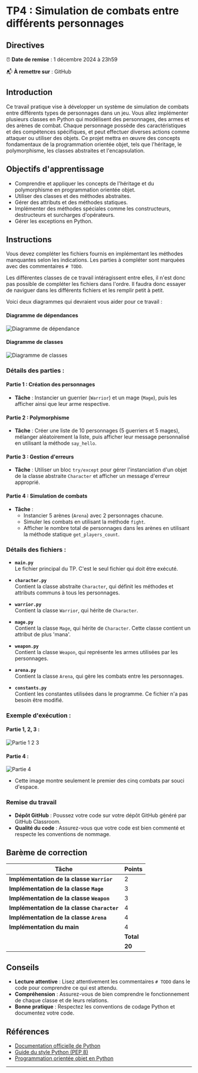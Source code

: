 # TP4 : Simulation de combats entre différents personnages

## Directives
:alarm_clock: **Date de remise** : 1 décembre 2024 à 23h59

:mailbox_with_mail: **À remettre sur** : GitHub

## Introduction
Ce travail pratique vise à développer un système de simulation de combats entre différents types de personnages dans un jeu. Vous allez implémenter plusieurs classes en Python qui modélisent des personnages, des armes et des arènes de combat. Chaque personnage possède des caractéristiques et des compétences spécifiques, et peut effectuer diverses actions comme attaquer ou utiliser des objets. Ce projet mettra en œuvre des concepts fondamentaux de la programmation orientée objet, tels que l'héritage, le polymorphisme, les classes abstraites et l'encapsulation.

## Objectifs d'apprentissage

- Comprendre et appliquer les concepts de l'héritage et du polymorphisme en programmation orientée objet.
- Utiliser des classes et des méthodes abstraites.
- Gérer des attributs et des méthodes statiques.
- Implémenter des méthodes spéciales comme les constructeurs, destructeurs et surcharges d'opérateurs.
- Gérer les exceptions en Python.

## Instructions

Vous devez compléter les fichiers fournis en implémentant les méthodes manquantes selon les indications. Les parties à compléter sont marquées avec des commentaires `# TODO`.

Les différentes classes de ce travail intéragissent entre elles, il n'est donc pas possible de compléter les fichiers dans l'ordre. Il faudra donc essayer de naviguer dans les différents fichiers et les remplir petit à petit.

Voici deux diagrammes qui devraient vous aider pour ce travail :

#### Diagramme de dépendances

![Diagramme de dépendance](./images/packages_TP4-INF1007.png)

#### Diagramme de classes

![Diagramme de classes](./images/classes_TP4-INF1007.png)

### Détails des parties :

#### Partie 1 : Création des personnages

- **Tâche** : Instancier un guerrier (`Warrior`) et un mage (`Mage`), puis les afficher ainsi que leur arme respective.

#### Partie 2 : Polymorphisme

- **Tâche** : Créer une liste de 10 personnages (5 guerriers et 5 mages), mélanger aléatoirement la liste, puis afficher leur message personnalisé en utilisant la méthode `say_hello`.

#### Partie 3 : Gestion d'erreurs

- **Tâche** : Utiliser un bloc `try/except` pour gérer l'instanciation d'un objet de la classe abstraite `Character` et afficher un message d'erreur approprié.

#### Partie 4 : Simulation de combats

- **Tâche** : 
  - Instancier 5 arènes (`Arena`) avec 2 personnages chacune.
  - Simuler les combats en utilisant la méthode `fight`.
  - Afficher le nombre total de personnages dans les arènes en utilisant la méthode statique `get_players_count`.

### Détails des fichiers :

- **`main.py`**  
  Le fichier principal du TP. C'est le seul fichier qui doit être exécuté.

- **`character.py`**  
  Contient la classe abstraite `Character`, qui définit les méthodes et attributs communs à tous les personnages.

- **`warrior.py`**  
  Contient la classe `Warrior`, qui hérite de `Character`.

- **`mage.py`**  
  Contient la classe `Mage`, qui hérite de `Character`.
  Cette classe contient un attribut de plus 'mana'.

- **`weapon.py`**  
  Contient la classe `Weapon`, qui représente les armes utilisées par les personnages.

- **`arena.py`**  
  Contient la classe `Arena`, qui gère les combats entre les personnages.

- **`constants.py`**  
  Contient les constantes utilisées dans le programme.
  Ce fichier n'a pas besoin être modifié.

### Exemple d'exécution :

#### Partie 1, 2, 3 :
![Partie 1 2 3](./images/part123.png)

#### Partie 4 :
![Partie 4](./images/part4.png)

- Cette image montre seulement le premier des cinq combats par souci d'espace.

### Remise du travail

- **Dépôt GitHub** : Poussez votre code sur votre dépôt GitHub généré par GitHub Classroom.
- **Qualité du code** : Assurez-vous que votre code est bien commenté et respecte les conventions de nommage.

## Barème de correction

| Tâche                                                  | Points |
|--------------------------------------------------------|--------|
| **Implémentation de la classe `Warrior`**              |   2    |
| **Implémentation de la classe `Mage`**                 |   3    |
| **Implémentation de la classe `Weapon`**               |   3    |
| **Implémentation de la classe `Character`**            |   4    |
| **Implémentation de la classe `Arena`**                |   4    |
| **Implémentation du main**                             |   4    |
|                                                        |**Total**|
|                                                        | **20** |

## Conseils

- **Lecture attentive** : Lisez attentivement les commentaires `# TODO` dans le code pour comprendre ce qui est attendu.
- **Compréhension** : Assurez-vous de bien comprendre le fonctionnement de chaque classe et de leurs relations.
- **Bonne pratique** : Respectez les conventions de codage Python et documentez votre code.

## Références

- [Documentation officielle de Python](https://docs.python.org/3/)
- [Guide du style Python (PEP 8)](https://www.python.org/dev/peps/pep-0008/)
- [Programmation orientée objet en Python](https://docs.python.org/3/tutorial/classes.html)

---